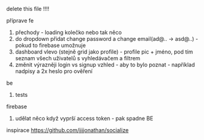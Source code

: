 delete this file !!!!

příprave fe
1. přechody - loading kolečko nebo tak něco
2. do dropdown přidat change password a change email(ad@.. -> asd@..) - pokud to firebase umožnuje
3. dashboard vlevo (stejně grid jako profile) - profile pic + jméno, pod tím seznam všech uživatelů s vyhledávačem a filtrem
4. změnit výrazněji login vs signup vzhled - aby to bylo poznat - například nadpisy a 2x heslo pro ověření

be
1. tests

firebase
1. udělat něco když vyprší access token - pak spadne BE


inspirace
https://github.com/jjjjonathan/socialize